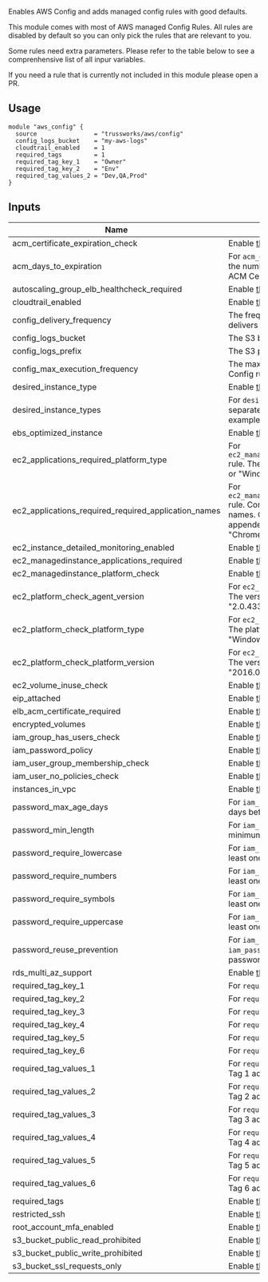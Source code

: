 Enables AWS Config and adds managed config rules with good defaults.

This module comes with most of AWS managed Config Rules. All rules are disabled by default so you can only pick the rules that are relevant to you.

Some rules need extra parameters. Please refer to the table below to see a comprenhensive list of all inpur variables.

If you need a rule that is currently not included in this module please open a PR.

## Usage

    module "aws_config" {
      source                = "trussworks/aws/config"
      config_logs_bucket    = "my-aws-logs"
      cloudtrail_enabled    = 1
      required_tags         = 1
      required_tag_key_1    = "Owner"
      required_tag_key_2    = "Env"
      required_tag_values_2 = "Dev,QA,Prod"
    }


## Inputs

| Name | Description | Type | Default | Required |
|------|-------------|:----:|:-----:|:-----:|
| acm_certificate_expiration_check | Enable [this](https://docs.aws.amazon.com/config/latest/developerguide/acm-certificate-expiration-check.html) rule. | string | `0` | no |
| acm_days_to_expiration | For `acm_days_to_expiration` rule. Specify the number of days before the rule flags the ACM Certificate as noncompliant. | string | `14` | no |
| autoscaling_group_elb_healthcheck_required | Enable [this](https://docs.aws.amazon.com/config/latest/developerguide/autoscaling-group-elb-healthcheck-required.html) rule. | string | `0` | no |
| cloudtrail_enabled | Enable [this](https://docs.aws.amazon.com/config/latest/developerguide/cloudtrail-enabled.html) rule. | string | `0` | no |
| config_delivery_frequency | The frequency with which AWS Config delivers configuration snapshots. | string | `Six_Hours` | no |
| config_logs_bucket | The S3 bucket for AWS Config logs. | string | - | yes |
| config_logs_prefix | The S3 prefix for AWS Config logs. | string | `config` | no |
| config_max_execution_frequency | The maximum frequency with which AWS Config runs evaluations for a rule. | string | `TwentyFour_Hours` | no |
| desired_instance_type | Enable [this](https://docs.aws.amazon.com/config/latest/developerguide/desired-instance-type.html) rule. | string | `0` | no |
| desired_instance_types | For `desired_instance_types` rule. Comma-separated list of EC2 instance types (for example, "t2.small, m4.large, i2.xlarge"). | string | `` | no |
| ebs_optimized_instance | Enable [this](https://docs.aws.amazon.com/config/latest/developerguide/ebs-optimized-instance.html) rule. | string | `0` | no |
| ec2_applications_required_platform_type | For `ec2_managedinstance_applications_required` rule. The platform type (for example, "Linux" or "Windows"). | string | `` | no |
| ec2_applications_required_required_application_names | For `ec2_managedinstance_applications_required` rule. Comma-separated list of application names. Optionally, specify versions appended with ":" (for example, "Chrome:0.5.3, FireFox"). | string | `` | no |
| ec2_instance_detailed_monitoring_enabled | Enable [this](https://docs.aws.amazon.com/config/latest/developerguide/ec2-instance-detailed-monitoring-enabled.html) rule. | string | `0` | no |
| ec2_managedinstance_applications_required | Enable [this](https://docs.aws.amazon.com/config/latest/developerguide/ec2-managedinstance-applications-required.html) rule. | string | `0` | no |
| ec2_managedinstance_platform_check | Enable [this](https://docs.aws.amazon.com/config/latest/developerguide/ec2-managedinstance-platform-check.html) rule. | string | `0` | no |
| ec2_platform_check_agent_version | For `ec2_platform_check_platform_type` rule. The version of the agent (for example, "2.0.433.0"). | string | `` | no |
| ec2_platform_check_platform_type | For `ec2_platform_check_platform_type` rule. The platform type (for example, "Linux" or "Windows"). | string | `` | no |
| ec2_platform_check_platform_version | For `ec2_platform_check_platform_type` rule. The version of the platform (for example, "2016.09"). | string | `` | no |
| ec2_volume_inuse_check | Enable [this](https://docs.aws.amazon.com/config/latest/developerguide/ec2-volume-inuse-check.html) rule. | string | `0` | no |
| eip_attached | Enable [this](https://docs.aws.amazon.com/config/latest/developerguide/eip-attached.html) rule. | string | `0` | no |
| elb_acm_certificate_required | Enable [this](https://docs.aws.amazon.com/config/latest/developerguide/elb-acm-certificate-required.html) rule. | string | `0` | no |
| encrypted_volumes | Enable [this](https://docs.aws.amazon.com/config/latest/developerguide/encrypted-volumes.html) rule. | string | `0` | no |
| iam_group_has_users_check | Enable [this](https://docs.aws.amazon.com/config/latest/developerguide/iam-group-has-users-check.html) rule. | string | `0` | no |
| iam_password_policy | Enable [this](https://docs.aws.amazon.com/config/latest/developerguide/iam-password-policy.html) rule. | string | `0` | no |
| iam_user_group_membership_check | Enable [this](https://docs.aws.amazon.com/config/latest/developerguide/iam-user-group-membership-check.html) rule. | string | `0` | no |
| iam_user_no_policies_check | Enable [this](https://docs.aws.amazon.com/config/latest/developerguide/iam-user-no-policies-check.html) rule. | string | `0` | no |
| instances_in_vpc | Enable [this](https://docs.aws.amazon.com/config/latest/developerguide/ec2-instances-in-vpc.html) rule. | string | `0` | no |
| password_max_age_days | For `iam_password_policy` rule. Number of days before password expiration. | string | `90` | no |
| password_min_length | For `iam_password_policy` rule. Password minimum length. | string | `14` | no |
| password_require_lowercase | For `iam_password_policy` rule. Require at least one lowercase character in password. | string | `true` | no |
| password_require_numbers | For `iam_password_policy` rule. Require at least one number in password. | string | `true` | no |
| password_require_symbols | For `iam_password_policy` rule. Require at least one symbol in password. | string | `true` | no |
| password_require_uppercase | For `iam_password_policy` rule. Require at least one uppercase character in password. | string | `true` | no |
| password_reuse_prevention | For `iam_password_policy` rule. For `iam_password_policy` rule. Number of passwords before allowing reuse. | string | `24` | no |
| rds_multi_az_support | Enable [this](https://docs.aws.amazon.com/config/latest/developerguide/rds-multi-az-support.html) rule. | string | `0` | no |
| required_tag_key_1 | For `required_tags` rule. Required Tag 1 | string | `` | no |
| required_tag_key_2 | For `required_tags` rule. Required Tag 2 | string | `` | no |
| required_tag_key_3 | For `required_tags` rule. Required Tag 3 | string | `` | no |
| required_tag_key_4 | For `required_tags` rule. Required Tag 4 | string | `` | no |
| required_tag_key_5 | For `required_tags` rule. Required Tag 5 | string | `` | no |
| required_tag_key_6 | For `required_tags` rule. Required Tag 6 | string | `` | no |
| required_tag_values_1 | For `required_tags` rule. Values that required Tag 1 accepts (ie. "Prod,QA,Dev") | string | `` | no |
| required_tag_values_2 | For `required_tags` rule. Values that required Tag 2 accepts (ie. "Prod,QA,Dev") | string | `` | no |
| required_tag_values_3 | For `required_tags` rule. Values that required Tag 3 accepts (ie. "Prod,QA,Dev") | string | `` | no |
| required_tag_values_4 | For `required_tags` rule. Values that required Tag 4 accepts (ie. "Prod,QA,Dev") | string | `` | no |
| required_tag_values_5 | For `required_tags` rule. Values that required Tag 5 accepts (ie. "Prod,QA,Dev") | string | `` | no |
| required_tag_values_6 | For `required_tags` rule. Values that required Tag 6 accepts (ie. "Prod,QA,Dev") | string | `` | no |
| required_tags | Enable [this](https://docs.aws.amazon.com/config/latest/developerguide/required-tags.html) rule. | string | `0` | no |
| restricted_ssh | Enable [this](https://docs.aws.amazon.com/config/latest/developerguide/restricted-ssh.html) rule. | string | `0` | no |
| root_account_mfa_enabled | Enable [this](https://docs.aws.amazon.com/config/latest/developerguide/root-account-mfa-enabled.html) rule. | string | `0` | no |
| s3_bucket_public_read_prohibited | Enable [this](https://docs.aws.amazon.com/config/latest/developerguide/s3-bucket-public-read-prohibited.html) rule. | string | `0` | no |
| s3_bucket_public_write_prohibited | Enable [this](https://docs.aws.amazon.com/config/latest/developerguide/s3-bucket-public-write-prohibited.html) rule. | string | `0` | no |
| s3_bucket_ssl_requests_only | Enable [this](https://docs.aws.amazon.com/config/latest/developerguide/s3-bucket-ssl-requests-only.html) rule. | string | `0` | no |

